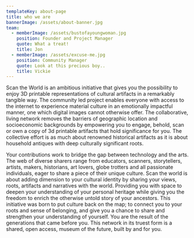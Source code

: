 ```yaml
---
templateKey: about-page
title: who we are
bannerImage: /assets/about-banner.jpg
team:
  - memberImage: /assets/bustofayoungwoman.jpg
    position: Founder and Project Manager
    quote: What a treat!
    title: Jon
  - memberImage: /assets/excuse-me.jpg
    position: Community Manager
    quote: Look at this precious boy..
    title: Vickie
---
```

Scan the World is an ambitious initiative that gives you the possibility to
enjoy 3D printable representations of cultural artifacts in a remarkably
tangible way. The community led project enables everyone with access to the
internet to experience material culture in an emotionally impactful manner,
one which digital images cannot otherwise offer. The collaborative, living
network removes the barriers of geographic location and socioeconomic
backgrounds by empowering you to engage, behold, scan or own a copy of 3d
printable artifacts that hold significance for you. The collective effort is
as much about renowned historical artifacts as it is about household antiques
with deep culturally significant roots.


Your contributions work to bridge the gap between technology and the arts. The
web of diverse sharers range from educators, scanners, storytellers, artists,
makers, historians, art lovers, globe trotters and all passionate individuals,
eager to share a piece of their unique culture. Scan the world is about adding
dimension to your cultural identity by sharing your views, roots, artifacts
and narratives with the world. Providing you with space to deepen your
understanding of your personal heritage while giving you the freedom to enrich
the otherwise untold story of your ancestors. This initiative was born to put
culture back on the map; to connect you to your roots and sense of belonging,
and give you a chance to share and strengthen your understanding of yourself.
You are the result of the generations that came before you. This network in
its truest form is a shared, open access, museum of the future, built by and
for you.

